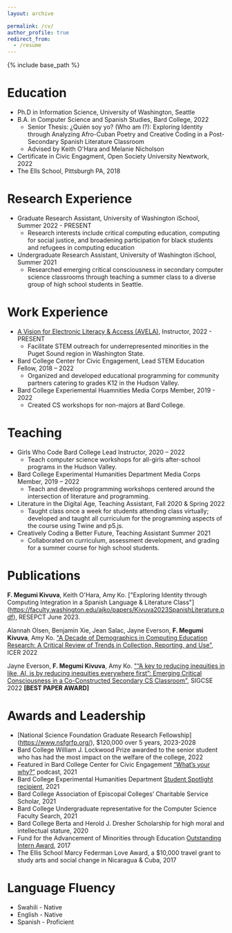 ```yaml
---
layout: archive

permalink: /cv/
author_profile: true
redirect_from:
  - /resume
---
```


{% include base_path %}

Education
======
* Ph.D in Information Science, University of Washington, Seattle
* B.A. in Computer Science and Spanish Studies, Bard College, 2022
    * Senior Thesis: ¿Quién soy yo? (Who am I?): Exploring Identity through Analyzing Afro-Cuban Poetry and Creative Coding in a Post-Secondary Spanish Literature Classroom 
    * Advised by Keith O'Hara and Melanie Nicholson
 * Certificate in Civic Engagment, Open Society University Newtwork, 2022
 * The Ells School, Pittsburgh PA, 2018


Research Experience
======
* Graduate Research Assistant, University of Washington iSchool, Summer 2022 - PRESENT
  * Research interests include critical computing education, computing for social justice, and broadening participation for black students and refugees in computing education 
* Undergraduate Research Assistant, University of Washington iSchool, Summer 2021
  * Researched emerging critical consciousness in secondary computer science classrooms through teaching a summer class to a diverse group of high school students in Seattle.

Work Experience
======

* [A Vision for Electronic Literacy & Access (AVELA)](http://students.washington.edu/avelauw/about.html), Instructor, 2022 - PRESENT
    * Facilitate STEM outreach for underrepresented minorities in the Puget Sound region in Washington State. 
* Bard College Center for Civic Engagement, Lead STEM Education Fellow, 2018 – 2022
    * Organized and developed educational programming for community partners catering to grades K12 in the Hudson Valley.
* Bard College Experiemental Huamnities Media Corps Member, 2019 - 2022
    * Created CS workshops for non-majors at Bard College.
 
Teaching
======
* Girls Who Code Bard College Lead Instructor, 2020 – 2022
    * Teach computer science workshops for all-girls after-school programs in the Hudson Valley.  
* Bard College Experimental Humanities Department Media Corps Member, 2019 – 2022
    * Teach and develop programming workshops centered around the intersection of literature and programming.  
* Literature in the Digital Age, Teaching Assistant,	Fall 2020 & Spring 2022
    * Taught class once a week for students attending class virtually; developed and taught all curriculum for the programming aspects of the course using Twine and p5.js.
* Creatively Coding a Better Future, Teaching Assistant	Summer 2021
    * Collaborated on curriculum, assessment development, and grading for a summer course for high school students.

Publications
======
**F. Megumi Kivuva**, Keith O'Hara, Amy Ko. ["Exploring Identity through Computing Integration in a Spanish Language & Literature Class"] (https://faculty.washington.edu/ajko/papers/Kivuva2023SpanishLiterature.pdf), RESEPCT June 2023. 

Alannah Olsen, Benjamin Xie, Jean Salac, Jayne Everson, **F. Megumi Kivuva**, Amy Ko. ["A Decade of Demographics in Computing Education Research: A Critical Review of Trends in Collection, Reporting, and Use”](https://doi.org/10.1145/3501385.3543967), ICER 2022 

Jayne Everson, **F. Megumi Kivuva**, Amy Ko. ["“A key to reducing inequities in like, AI, is by reducing inequities everywhere first”: Emerging Critical Consciousness in a Co-Constructed Secondary CS Classroom"](https://doi.org/10.1145/3478431.3499395),  SIGCSE 2022 **[BEST PAPER AWARD]**
  

Awards and Leadership
======

* [National Science Foundation Graduate Research Fellowship] (https://www.nsfgrfp.org/), $120,000 over 5 years, 2023-2028
* Bard College William J. Lockwood Prize awarded to the senior student who has had the most impact on the welfare of the college, 2022
* Featured in Bard College Center for Civic Engagement [“What’s your why?”](https://cce.bard.edu/news/what-is-your-why-episode-2-megumi-kivuva-2021) podcast, 2021
* Bard College Experimental Humanities Department [Student Spotlight recipient](https://eh.bard.edu/megumi-kivuva/), 2021
* Bard College Association of Episcopal Colleges’ Charitable Service Scholar, 2021 
* Bard College Undergraduate representative for the Computer Science Faculty Search, 2021
* Bard College Berta and Herold J. Dresher Scholarship for high moral and intellectual stature, 2020
* Fund for the Advancement of Minorities through Education [Outstanding Intern Award](https://www.post-gazette.com/news/education/2017/02/13/Homewood-church-FAME-program-recognize-minority-youth-achievement/stories/201702130026), 2017
* The Ellis School Marcy Federman Love Award, a $10,000 travel grant to study arts and social change in Nicaragua & Cuba, 2017

Language Fluency
======

* Swahili - Native
* English - Native
* Spanish - Proficient

